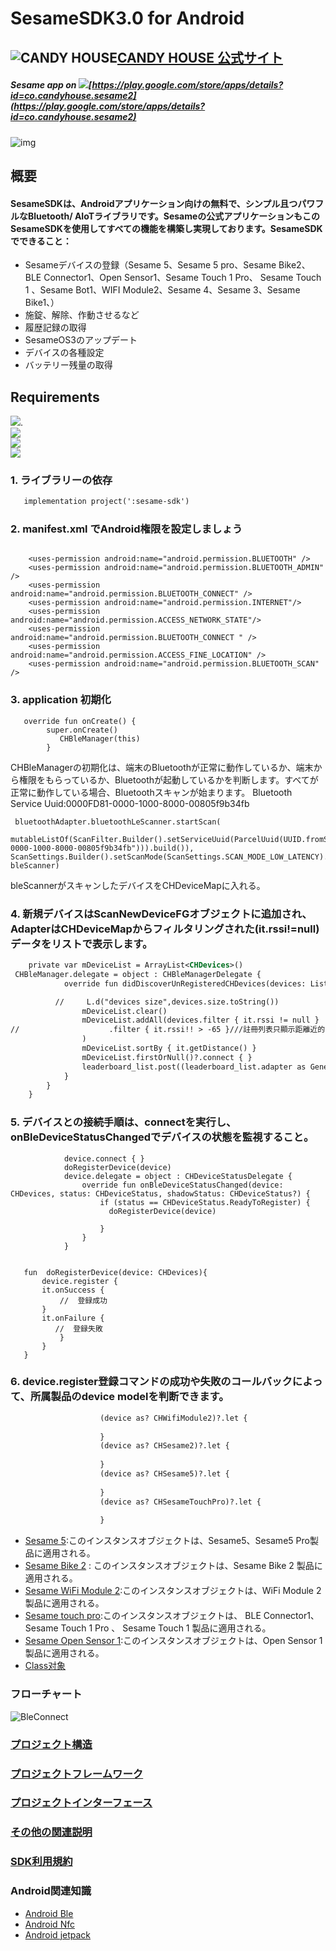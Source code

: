 # SesameSDK3.0 for Android
## ![CANDY HOUSE](https://jp.candyhouse.co/cdn/shop/files/3_eea4302e-b1ab-435d-8112-f97d85d5eda2.png?v=1682502225&width=18)[CANDY HOUSE 公式サイト](https://jp.candyhouse.co/)

##### Sesame app on <img src="https://img.shields.io/badge/Play Store-34A853?logo=googleplay&logoColor=white"/>[https://play.google.com/store/apps/details?id=co.candyhouse.sesame2](https://play.google.com/store/apps/details?id=co.candyhouse.sesame2)
![img](./doc/img/SesameSDK_20231201.png)
## 概要
#### SesameSDKは、Androidアプリケーション向けの無料で、シンプル且つパワフルなBluetooth/ AIoTライブラリです。Sesameの公式アプリケーションもこのSesameSDKを使用してすべての機能を構築し実現しております。SesameSDKでできること：

- Sesameデバイスの登録（Sesame 5、Sesame 5 pro、Sesame Bike2、BLE Connector1、Open Sensor1、Sesame Touch 1 Pro、 Sesame Touch 1 、Sesame Bot1、WIFI Module2、Sesame 4、Sesame 3、Sesame Bike1、）
- 施錠、解除、作動させるなど
- 履歴記録の取得
- SesameOS3のアップデート
- デバイスの各種設定
- バッテリー残量の取得

##  Requirements
<img src="https://img.shields.io/badge/Kotlin-1.4-7F52FF" />.  
<img src="https://img.shields.io/badge/Bluetooth-4.0LE +-0082FC" />  
<img src="https://img.shields.io/badge/Android-5.0 +-3DDC84" />  
<img src="https://img.shields.io/badge/Android Studio-2022 +-3DDC84" />  

 
### 1. ライブラリーの依存
```svg
   implementation project(':sesame-sdk')
```
### 2. manifest.xml でAndroid権限を設定しましょう
```agsl
   
    <uses-permission android:name="android.permission.BLUETOOTH" />
    <uses-permission android:name="android.permission.BLUETOOTH_ADMIN" />
    <uses-permission android:name="android.permission.BLUETOOTH_CONNECT" />
    <uses-permission android:name="android.permission.INTERNET"/>
    <uses-permission android:name="android.permission.ACCESS_NETWORK_STATE"/>
    <uses-permission android:name="android.permission.BLUETOOTH_CONNECT " />
    <uses-permission android:name="android.permission.ACCESS_FINE_LOCATION" />
    <uses-permission android:name="android.permission.BLUETOOTH_SCAN" />
```
### 3. application 初期化
```agsl
   override fun onCreate() {
        super.onCreate()
           CHBleManager(this)
        }
```
CHBleManagerの初期化は、端末のBluetoothが正常に動作しているか、端末から権限をもらっているか、Bluetoothが起動しているかを判断します。すべてが正常に動作している場合、Bluetoothスキャンが始まります。
Bluetooth Service Uuid:0000FD81-0000-1000-8000-00805f9b34fb
```agsl
 bluetoothAdapter.bluetoothLeScanner.startScan(
 mutableListOf(ScanFilter.Builder().setServiceUuid(ParcelUuid(UUID.fromString("0000FD81-0000-1000-8000-00805f9b34fb"))).build()), ScanSettings.Builder().setScanMode(ScanSettings.SCAN_MODE_LOW_LATENCY).build(), bleScanner)

```
bleScannerがスキャンしたデバイスをCHDeviceMapに入れる。

### 4. 新規デバイスはScanNewDeviceFGオブジェクトに追加され、AdapterはCHDeviceMapからフィルタリングされた(it.rssi!=null)データをリストで表示します。
```svg
    private var mDeviceList = ArrayList<CHDevices>()
 CHBleManager.delegate = object : CHBleManagerDelegate {
            override fun didDiscoverUnRegisteredCHDevices(devices: List<CHDevices>) {

          //     L.d("devices size",devices.size.toString())
                mDeviceList.clear()
                mDeviceList.addAll(devices.filter { it.rssi != null }
//                    .filter { it.rssi!! > -65 }///註冊列表只顯示距離近的
                )
                mDeviceList.sortBy { it.getDistance() }
                mDeviceList.firstOrNull()?.connect { }
                leaderboard_list.post((leaderboard_list.adapter as GenericAdapter<*>)::notifyDataSetChanged)
            }
        }
    }
```
### 5. デバイスとの接続手順は、connectを実行し、onBleDeviceStatusChangedでデバイスの状態を監視すること。
```agsl
            device.connect { }
            doRegisterDevice(device)
            device.delegate = object : CHDeviceStatusDelegate {
                override fun onBleDeviceStatusChanged(device: CHDevices, status: CHDeviceStatus, shadowStatus: CHDeviceStatus?) {
                    if (status == CHDeviceStatus.ReadyToRegister) {
                      doRegisterDevice(device)
                       
                    }
                }
            }
            
           
   fun  doRegisterDevice(device: CHDevices){
       device.register {
       it.onSuccess {
           //  登録成功
       }
       it.onFailure {
          //  登録失敗
           }
       }
   }
```
### 6. device.register登録コマンドの成功や失敗のコールバックによって、所属製品のdevice modelを判断できます。
```svg
                    (device as? CHWifiModule2)?.let {
                     
                    }
                    (device as? CHSesame2)?.let {
                     
                    }
                    (device as? CHSesame5)?.let {
                    
                    }
                    (device as? CHSesameTouchPro)?.let {
                       
                    }

```
- [Sesame 5](doc/command/sesame5fun.md):このインスタンスオブジェクトは、Sesame5、Sesame5 Pro製品に適用される。
- [Sesame Bike 2](doc/command/sesamebike2fun.md) : このインスタンスオブジェクトは、Sesame Bike 2 製品に適用される。
- [Sesame WiFi Module 2](doc/command/sesamewifimodule.md):このインスタンスオブジェクトは、WiFi Module 2 製品に適用される。
- [Sesame touch pro](doc/command/sesametouchpro.md):このインスタンスオブジェクトは、 BLE Connector1、 Sesame Touch 1 Pro 、  Sesame Touch 1 製品に適用される。
- [Sesame Open Sensor 1](doc/command/sesame_open_sensor.md):このインスタンスオブジェクトは、Open Sensor 1 製品に適用される。
- [Class对象](doc/class/allclass.md)
### フローチャート
![BleConnect](doc/bleprotocol/BleConnect.svg)

### [プロジェクト構造](./doc/product_structure.md)
### [プロジェクトフレームワーク](./doc/Sesame_framework.md)
### [プロジェクトインターフェース](./doc/APP_instroduce.md)
###  [その他の関連説明](./doc/sesame_code.md)
### [SDK利用規約](https://jp.candyhouse.co/pages/sesamesdk%E5%88%A9%E7%94%A8%E8%A6%8F%E7%B4%84)
 ### Android関連知識
- [Android Ble](https://developer.android.com/guide/topics/connectivity/bluetooth-le?hl=zh-cn)
- [Android Nfc](https://developer.android.com/guide/topics/connectivity/nfc?hl=zh-cn)
- [Android jetpack](https://developer.android.com/jetpack?hl=zh-cn)





